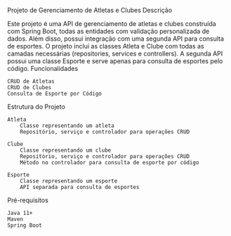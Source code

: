 Projeto de Gerenciamento de Atletas e Clubes
Descrição

Este projeto é uma API de gerenciamento de atletas e clubes construída com Spring Boot, todas as entidades com validação personalizada de dados. Além disso, possui integração com uma segunda API para consulta de esportes. O projeto inclui as classes Atleta e Clube com todas as camadas necessárias (repositories, services e controllers). A segunda API possui uma classe Esporte e serve apenas para consulta de esportes pelo código.
Funcionalidades

    CRUD de Atletas
    CRUD de Clubes
    Consulta de Esporte por Código

Estrutura do Projeto

    Atleta
        Classe representando um atleta
        Repositório, serviço e controlador para operações CRUD

    Clube
        Classe representando um clube
        Repositório, serviço e controlador para operações CRUD
        Método no controlador para consulta de esporte por código

    Esporte
        Classe representando um esporte
        API separada para consulta de esportes

Pré-requisitos

    Java 11+
    Maven
    Spring Boot
